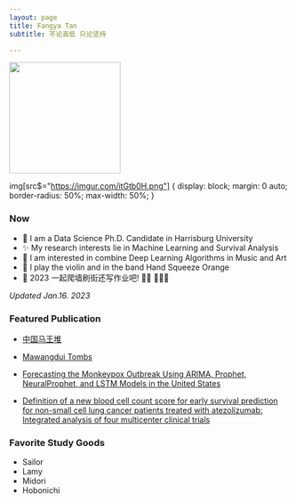 ```yaml
---
layout: page
title: Fangya Tan
subtitle: 不论高低 只论坚持

---
```


 <img src="https://imgur.com/itGtb0H.png" width="200" align="center">
 
 img[src$="https://imgur.com/itGtb0H.png"] {
  display: block;
  margin: 0 auto;
  border-radius: 50%;
  max-width: 50%;
}

### Now

- 🐰  I am a Data Science Ph.D. Candidate in Harrisburg University 
- ✨  My research interests lie in Machine Learning and Survival Analysis 
- 🎼  I am interested in combine Deep Learning Algorithms in Music and Art
- 🍊  I play the violin and in the band Hand Squeeze Orange
- 📝 2023 一起爬墙刷街还写作业吧! 🧗‍♀️ 🏄🏻‍♂️ 

*Updated Jan.16. 2023*


### Featured Publication

- [中国马王堆](https://book.douban.com/subject/35830402/)

- [Mawangdui Tombs](https://www.amazon.com/Mawangdui-Tombs-English-Chineseversionebook/dp/B09P6YGGNC/ref=sr_1_1crid=3KTWF9GTIFN58&keywords=mawangdui+tombs&qid=1673925269&s=books&sprefix=mawangdui+tombs%2Cstripbooks%2C156&sr=1-1)


- [Forecasting the Monkeypox Outbreak Using ARIMA, Prophet, NeuralProphet, and LSTM Models in the United States](https://www.mdpi.com/2571-9394/5/1/5)


- [Definition of a new blood cell count score for early survival prediction for non-small cell lung cancer patients treated with atezolizumab: Integrated analysis of four multicenter clinical trials](https://www.frontiersin.org/articles/10.3389/fimmu.2022.961926/full)


### Favorite Study Goods

- Sailor 
- Lamy
- Midori
- Hobonichi
